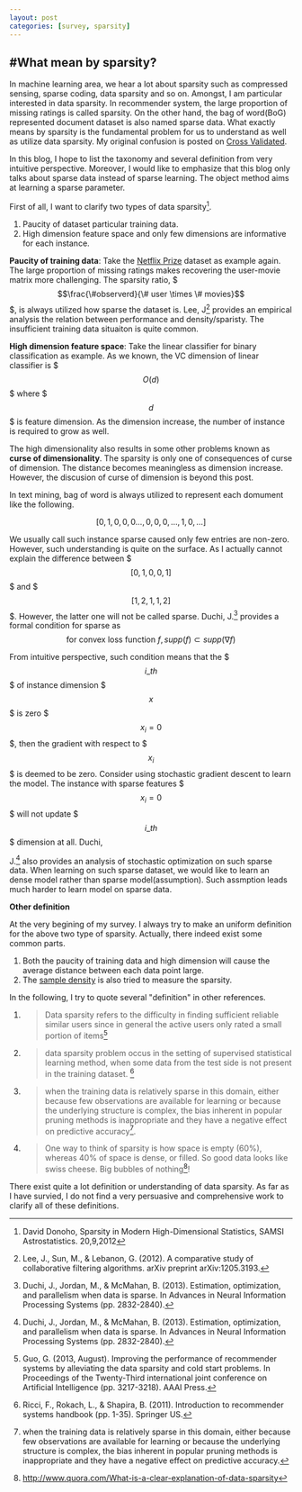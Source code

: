 ```yaml
---
layout: post
categories: [survey, sparsity]
---
```


#What mean by sparsity?
---

In machine learning area, we hear a lot about sparsity such as compressed sensing, sparse coding, data sparsity and so on. Amongst, I am particular interested in data sparsity. In recommender system, the large proportion of missing ratings is called sparsity. On the other hand, the bag of word(BoG) represented document dataset is also named sparse data. What exactly means by sparsity is the fundamental problem for us to understand as well as utilize data sparsity. My original confusion is posted on [Cross Validated][1].

In this blog, I hope to list the taxonomy and several definition from very intuitive perspective. Moreover, I would like to emphasize that this blog only talks about sparse data instead of sparse learning. The object method aims at learning a sparse parameter.

First of all, I want to clarify two types of data sparsity[^1].

1. Paucity of dataset particular training data.
2. High dimension feature space and only few dimensions are informative for each instance.

**Paucity of training data**: Take the [Netflix Prize][2] dataset as example again. The large proportion of missing ratings makes recovering the user-movie matrix more challenging. The sparsity ratio, $$$\frac{\#observerd}{\# user \times \# movies}$$$, is always utilized how sparse the dataset is. Lee, J[^2] provides an empirical analysis the relation between performance and density/sparisty. The insufficient training data situaiton is quite common.

**High dimension feature space**: Take the linear classifier for binary classification as example. As we known, the VC dimension of linear classifier is $$$O(d)$$$ where $$$d$$$ is feature dimension. As the dimension increase, the number of instance is required to grow as well. 

The high dimensionality also results in some other problems known as **curse of dimensionality**. The sparsity is only one of consequences of curse of dimension. The distance becomes meaningless as dimension increase. However, the discusion of curse of dimension is beyond this post.

In text mining, bag of word is always utilized to represent each domument like the following.

$$[0,1,0,0,0\dots,0,0,0,\dots,1,0,\dots]$$

We usually call such instance sparse caused only few entries are non-zero. However, such understanding is quite on the surface. As I actually cannot explain the difference between $$$[0,1,0,0,1]$$$ and $$$[1,2,1,1,2]$$$. However, the latter one will not be called sparse. Duchi, J.[^3] provides a formal condition for sparse as 
$$\text{for convex loss function } f,supp(f) \subset supp(\nabla f)$$

From intuitive perspective, such condition means that the $$$i\_{th}$$$ of instance dimension $$$x$$$ is zero $$$x_i=0$$$, then the gradient with respect to $$$x_i$$$ is deemed to be zero. Consider using stochastic gradient descent to learn the model. The instance with sparse features $$$x_i=0$$$ will not update $$$i\_{th}$$$ dimension at all. Duchi, 

J.[^3] also provides an analysis of stochastic optimization on such sparse data. When learning on such sparse dataset, we would like to learn an dense model rather than sparse model(assumption). Such assmption leads much harder to learn model on sparse data.

**Other definition**

At the very begining of my survey. I always try to make an uniform definition for the above two type of sparsity. Actually, there indeed exist some common parts.

1. Both the paucity of training data and high dimension will cause the average distance between each data point large.
2. The [sample density][3] is also tried to measure the sparsity.

In the following, I try to quote several "definition" in other references.

1. > Data sparsity refers to the difficulty in finding sufficient reliable similar users since in general the active users only rated a small portion of items[^5]
2. > data sparsity problem occus in the setting of supervised statistical learning method, when some data from the test side is not present in the training dataset. [^6]
3. >when the training data is relatively sparse in this domain, either because few observations are available for learning or because the underlying structure is complex, the bias inherent in popular pruning methods is inappropriate and they have a negative effect on predictive accuracy[^4].
4. > One way to think of sparsity is how space is empty (60%), whereas 40% of space is dense, or filled. So good data looks like swiss cheese.  Big bubbles of nothing[^7]!

There exist quite a lot definition or understanding of data sparsity. As far as I have survied, I do not find a very persuasive and comprehensive work to clarify all of these definitions.


[1]: http://stats.stackexchange.com/questions/113318/the-name-data-sparsity-in-different-applications "Cross Validated"
[2]: http://en.wikipedia.org/wiki/Netflix_Prize
[3]:http://math.stackexchange.com/questions/283006/what-is-a-sampling-density-why-is-the-sampling-density-proportional-to-n-fra 

[^1]:David Donoho, Sparsity in Modern High-Dimensional Statistics, SAMSI Astrostatistics. 20,9,2012
[^2]: Lee, J., Sun, M., & Lebanon, G. (2012). A comparative study of collaborative filtering algorithms. arXiv preprint arXiv:1205.3193.
[^3]:Duchi, J., Jordan, M., & McMahan, B. (2013). Estimation, optimization, and parallelism when data is sparse. In Advances in Neural Information Processing Systems (pp. 2832-2840).
[^4]:when the training data is relatively sparse in this domain, either because few observations are available for learning or because the underlying structure is complex, the bias inherent in popular pruning methods is inappropriate and they have a negative effect on predictive accuracy.
[^5]:Guo, G. (2013, August). Improving the performance of recommender systems by alleviating the data sparsity and cold start problems. In Proceedings of the Twenty-Third international joint conference on Artificial Intelligence (pp. 3217-3218). AAAI Press.
[^6]:Ricci, F., Rokach, L., & Shapira, B. (2011). Introduction to recommender systems handbook (pp. 1-35). Springer US.
[^7]:http://www.quora.com/What-is-a-clear-explanation-of-data-sparsity